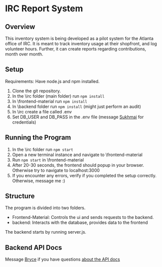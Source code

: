 # IRC Report System

## Overview

This inventory system is being developed as a pilot system for the Atlanta office of IRC. It is meant to track inventory usage at their shopfront, and log volunteer hours. Further, it can create reports regarding contributions, month over month.

## Setup
Requirements: Have node.js and npm installed.

 1. Clone the git repository.
 2. In the \irc folder (main folder) run `npm install`
 3. In \frontend-material run `npm install`
 4. In \backend folder run `npm install` (might just perform an audit)
 5. In \irc create a file called .env
 6. Set DB_USER and DB_PASS in the .env file (message [Sukhmai](https://github.com/Sukhmai) for credentials)

## Running the Program
1. In the \irc folder run `npm start`
2. Open a new terminal instance and navigate to \frontend-material
3. Run `npm start` in \frontend-material
4. After 20-30 seconds, the frontend should popup in your browser. Otherwise try to navigate to localhost:3000
5. If you encounter any errors, verify if you completed the setup correctly. Otherwise, message me :)

## Structure

The program is divided into two folders.

 - Frontend-Material: Controls the ui and sends requests to the backend.
 - backend: Interacts with the database, provides data to the frontend

The backend starts by running server.js.

## Backend API Docs
Message [Bryce](https://github.com/Navbryce) if you have questions [about the API docs](https://app.swaggerhub.com/apis-docs/navbryce/irc/1.0.0)
